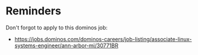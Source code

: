 # Reminders
Don't forgot to apply to this dominos job:
+ https://jobs.dominos.com/dominos-careers/job-listing/associate-linux-systems-engineer/ann-arbor-mi/30771BR
